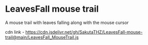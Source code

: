# LeavesFall mouse trail
 A mouse trail with leaves falling along with the mouse cursor

cdn link - https://cdn.jsdelivr.net/gh/SakutaTHZ/LeavesFall-mouse-trail@main/LeavesFall_MouseTrail.js
